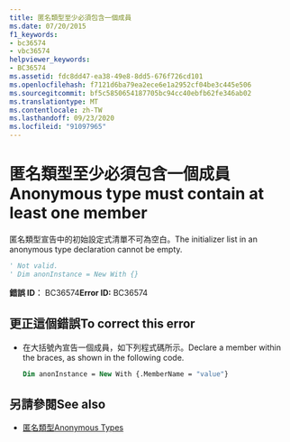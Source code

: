 ```yaml
---
title: 匿名類型至少必須包含一個成員
ms.date: 07/20/2015
f1_keywords:
- bc36574
- vbc36574
helpviewer_keywords:
- BC36574
ms.assetid: fdc8dd47-ea38-49e8-8dd5-676f726cd101
ms.openlocfilehash: f7121d6ba79ea2ece6e1a2952cf04be3c445e506
ms.sourcegitcommit: bf5c5850654187705bc94cc40ebfb62fe346ab02
ms.translationtype: MT
ms.contentlocale: zh-TW
ms.lasthandoff: 09/23/2020
ms.locfileid: "91097965"
---
```

# <a name="anonymous-type-must-contain-at-least-one-member"></a><span data-ttu-id="53433-102">匿名類型至少必須包含一個成員</span><span class="sxs-lookup"><span data-stu-id="53433-102">Anonymous type must contain at least one member</span></span>

<span data-ttu-id="53433-103">匿名類型宣告中的初始設定式清單不可為空白。</span><span class="sxs-lookup"><span data-stu-id="53433-103">The initializer list in an anonymous type declaration cannot be empty.</span></span>  
  
```vb  
' Not valid.  
' Dim anonInstance = New With {}  
```  
  
 <span data-ttu-id="53433-104">**錯誤 ID︰** BC36574</span><span class="sxs-lookup"><span data-stu-id="53433-104">**Error ID:** BC36574</span></span>  
  
## <a name="to-correct-this-error"></a><span data-ttu-id="53433-105">更正這個錯誤</span><span class="sxs-lookup"><span data-stu-id="53433-105">To correct this error</span></span>  
  
- <span data-ttu-id="53433-106">在大括號內宣告一個成員，如下列程式碼所示。</span><span class="sxs-lookup"><span data-stu-id="53433-106">Declare a member within the braces, as shown in the following code.</span></span>  
  
    ```vb  
    Dim anonInstance = New With {.MemberName = "value"}  
    ```  
  
## <a name="see-also"></a><span data-ttu-id="53433-107">另請參閱</span><span class="sxs-lookup"><span data-stu-id="53433-107">See also</span></span>

- [<span data-ttu-id="53433-108">匿名類型</span><span class="sxs-lookup"><span data-stu-id="53433-108">Anonymous Types</span></span>](../programming-guide/language-features/objects-and-classes/anonymous-types.md)
